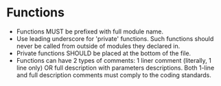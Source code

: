 # Functions

* Functions MUST be prefixed with full module name.
* Use leading underscore for 'private' functions. Such functions should never be called from outside of modules they declared in.
* Private functions SHOULD be placed at the bottom of the file.
* Functions can have 2 types of comments: 1 liner comment (literally, 1 line only) OR full description with parameters descriptions. Both 1-line and full description comments must comply to the coding standards.